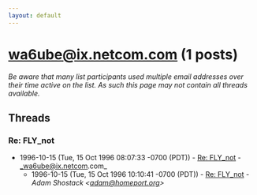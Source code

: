 ```yaml
---
layout: default
---
```


# wa6ube@ix.netcom.com (1 posts)

_Be aware that many list participants used multiple email addresses over their time active on the list. As such this page may not contain all threads available._

## Threads

### Re: FLY_not
+ 1996-10-15 (Tue, 15 Oct 1996 08:07:33 -0700 (PDT)) - [Re: FLY_not](/archive/1996/10/0e19d9f741698e4110821c4ea0bfb565ac1928548a134d799ee2856a8c026df6) - _wa6ube@ix.netcom.com_
  + 1996-10-15 (Tue, 15 Oct 1996 10:10:41 -0700 (PDT)) - [Re: FLY_not](/archive/1996/10/42f914c35bc9f02692ce950b5688f4dcf2cef204a51bde390b6f9b35b438721c) - _Adam Shostack \<adam@homeport.org\>_


